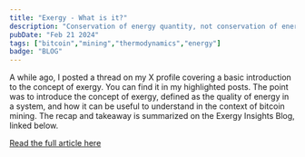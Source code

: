 ```yaml
---
title: "Exergy - What is it?"
description: "Conservation of energy quantity, not conservation of energy quality."
pubDate: "Feb 21 2024"
tags: ["bitcoin","mining","thermodynamics","energy"]
badge: "BLOG"
---
```

A while ago, I posted a thread on my X profile covering a basic introduction to the concept of exergy. You can find it in my highlighted posts. The point was to introduce the concept of exergy, defined as the quality of energy in a system, and how it can be useful to understand in the context of bitcoin mining. The recap and takeaway is summarized on the Exergy Insights Blog, linked below.

<a href="https://exergyinsights.xyz/what-is-exergy/" target="_blank">Read the full article here</a>
